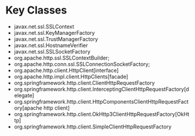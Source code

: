 # Key Classes
- javax.net.ssl.SSLContext
- javax.net.ssl.KeyManagerFactory
- javax.net.ssl.TrustManagerFactory
- javax.net.ssl.HostnameVerifier
- javax.net.ssl.SSLSocketFactory
- org.apache.http.ssl.SSLContextBuilder;
- org.apache.http.conn.ssl.SSLConnectionSocketFactory;
- org.apache.http.client.HttpClient[interface]
- org.apache.http.impl.client.HttpClients[facade]
- org.springframework.http.client.ClientHttpRequestFactory
- org.springframework.http.client.InterceptingClientHttpRequestFactory[delegate]
- org.springframework.http.client.HttpComponentsClientHttpRequestFactory[apache http client]
- org.springframework.http.client.OkHttp3ClientHttpRequestFactory[OkHttp]
- org.springframework.http.client.SimpleClientHttpRequestFactory